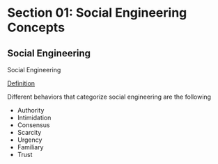 # Section 01: Social Engineering Concepts

## Social Engineering
Social Engineering

[Definition](../definitions/definitions_S.md#social-engineering)

Different behaviors that categorize social engineering are the following
- Authority
- Intimidation
- Consensus
- Scarcity
- Urgency
- Familiary
- Trust

